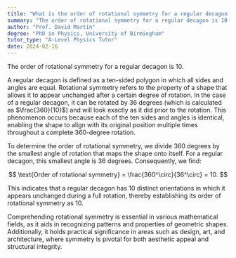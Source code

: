 ```yaml
---
title: "What is the order of rotational symmetry for a regular decagon?"
summary: "The order of rotational symmetry for a regular decagon is 10."
author: "Prof. David Martin"
degree: "PhD in Physics, University of Birmingham"
tutor_type: "A-Level Physics Tutor"
date: 2024-02-16
---
```


The order of rotational symmetry for a regular decagon is $10$.

A regular decagon is defined as a ten-sided polygon in which all sides and angles are equal. Rotational symmetry refers to the property of a shape that allows it to appear unchanged after a certain degree of rotation. In the case of a regular decagon, it can be rotated by $36$ degrees (which is calculated as $\frac{360}{10}$) and will look exactly as it did prior to the rotation. This phenomenon occurs because each of the ten sides and angles is identical, enabling the shape to align with its original position multiple times throughout a complete $360$-degree rotation.

To determine the order of rotational symmetry, we divide $360$ degrees by the smallest angle of rotation that maps the shape onto itself. For a regular decagon, this smallest angle is $36$ degrees. Consequently, we find:

$$
\text{Order of rotational symmetry} = \frac{360^\circ}{36^\circ} = 10.
$$

This indicates that a regular decagon has $10$ distinct orientations in which it appears unchanged during a full rotation, thereby establishing its order of rotational symmetry as $10$.

Comprehending rotational symmetry is essential in various mathematical fields, as it aids in recognizing patterns and properties of geometric shapes. Additionally, it holds practical significance in areas such as design, art, and architecture, where symmetry is pivotal for both aesthetic appeal and structural integrity.
    